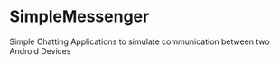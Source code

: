 SimpleMessenger
===============

Simple Chatting Applications to simulate communication between two Android Devices
